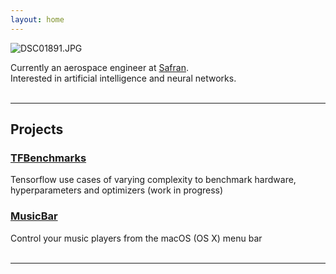 ```yaml
---
layout: home
---
```

![DSC01891.JPG]({{site.baseurl}}/images/Index/DSC01891.JPG)

Currently an aerospace engineer at [Safran](https://www.safran-group.com/aviation/aircraft-engines-and-nacelles/aircraft-engines).<br>
Interested in artificial intelligence and neural networks.<br>
<br>

----
## Projects

### [TFBenchmarks]({{site.baseurl}}/TFBenchmarks/)

Tensorflow use cases of varying complexity to benchmark hardware, hyperparameters and optimizers (work in progress)

### [MusicBar]({{site.baseurl}}/MusicBar/)

Control your music players from the macOS (OS X) menu bar
<br>
<br>

----
